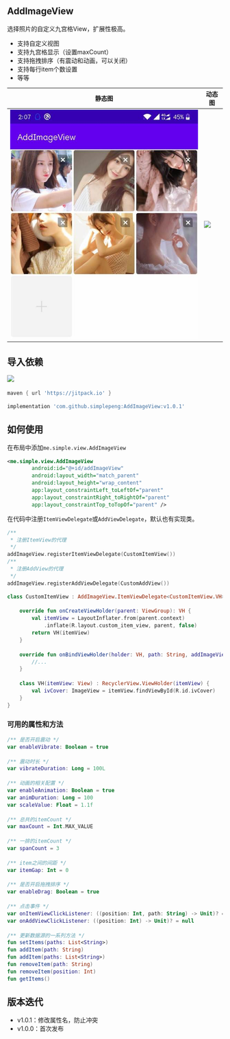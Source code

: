 ## AddImageView

选择照片的自定义九宫格View，扩展性极高。

* 支持自定义视图
* 支持九宫格显示（设置maxCount）
* 支持拖拽排序（有震动和动画，可以关闭）
* 支持每行item个数设置
* 等等

| 静态图 | 动态图 |
| ------ | ------ |
|   ![](files/add_image_view.jpg)     | ![](files/add_image_view.gif) |



## 导入依赖

[![](https://jitpack.io/v/simplepeng/AddImageView.svg)](https://jitpack.io/#simplepeng/AddImageView)

```groovy
maven { url 'https://jitpack.io' }
```

```groovy
implementation 'com.github.simplepeng:AddImageView:v1.0.1'
```

## 如何使用

在布局中添加`me.simple.view.AddImageView`

```xml
<me.simple.view.AddImageView
        android:id="@+id/addImageView"
        android:layout_width="match_parent"
        android:layout_height="wrap_content"
        app:layout_constraintLeft_toLeftOf="parent"
        app:layout_constraintRight_toRightOf="parent"
        app:layout_constraintTop_toTopOf="parent" />
```

在代码中注册`ItemViewDelegate`或`AddViewDelegate`，默认也有实现类。

```kotlin
/**
 * 注册ItemView的代理
 */
addImageView.registerItemViewDelegate(CustomItemView())
/**
 * 注册AddView的代理
 */
addImageView.registerAddViewDelegate(CustomAddView())
```

```kotlin
class CustomItemView : AddImageView.ItemViewDelegate<CustomItemView.VH>() {

    override fun onCreateViewHolder(parent: ViewGroup): VH {
        val itemView = LayoutInflater.from(parent.context)
            .inflate(R.layout.custom_item_view, parent, false)
        return VH(itemView)
    }

    override fun onBindViewHolder(holder: VH, path: String, addImageView: AddImageView) {
		//...
    }

    class VH(itemView: View) : RecyclerView.ViewHolder(itemView) {
        val ivCover: ImageView = itemView.findViewById(R.id.ivCover)
    }
}
```

### 可用的属性和方法

```kotlin
/** 是否开启震动 */
var enableVibrate: Boolean = true

/** 震动时长 */
var vibrateDuration: Long = 100L

/** 动画的相关配置 */
var enableAnimation: Boolean = true
var animDuration: Long = 100
var scaleValue: Float = 1.1f

/** 总共的itemCount */
var maxCount = Int.MAX_VALUE

/** 一排的itemCount */
var spanCount = 3

/** item之间的间距 */
var itemGap: Int = 0

/** 是否开启拖拽排序 */
var enableDrag: Boolean = true

/** 点击事件 */
var onItemViewClickListener: ((position: Int, path: String) -> Unit)? = null
var onAddViewClickListener: ((position: Int) -> Unit)? = null

/** 更新数据源的一系列方法 */
fun setItems(paths: List<String>)
fun addItem(path: String)
fun addItem(paths: List<String>)
fun removeItem(path: String)
fun removeItem(position: Int)
fun getItems()
```

## 版本迭代

* v1.0.1：修改属性名，防止冲突
* v1.0.0：首次发布